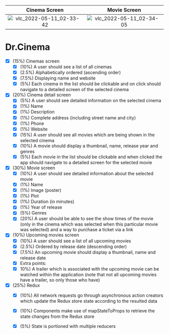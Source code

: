 
Cinema Screen            |  Movie Screen
:-------------------------:|:-------------------------:
![vlc_2022-05-11_02-33-42](https://user-images.githubusercontent.com/42970032/167757378-c42c9666-e751-4f12-8f82-8a45a3c5a24d.png)  |  ![vlc_2022-05-11_02-34-05](https://user-images.githubusercontent.com/42970032/167757388-4fb6adc2-6e29-4378-a4be-f8ef8c0a49f3.png)



# Dr.Cinema
- [x] (15%) Cinemas screen 
	- [x] (10%) A user should see a list of all cinemas 
	- [x] (2.5%) Alphabetically ordered (ascending order) 
	- [x] (7.5%) Displaying name and website 
	- [x] (5%) Each cinema in the list should be clickable and on click should navigate to a detailed screen of the selected cinema 
- [x] (20%) Cinema detail screen 
	- [x] (5%) A user should see detailed information on the selected cinema 
	- [x] (1%) Name 
	- [x] (1%) Description
	- [x]  (1%) Complete address (including street name and city)
	- [x]  (1%) Phone 
	- [x] (1%) Website
	- [x]  (15%) A user should see all movies which are being shown in the selected cinema 
	- [x] (10%) A movie should display a thumbnail, name, release year and genres
	- [x]  (5%) Each movie in the list should be clickable and when clicked the app should navigate to a detailed screen for the selected movie 
- [x] (30%) Movie screen
	- [x]  (10%) A user should see detailed information about the selected movie
	- [x]  (1%) Name
	- [x]  (1%) Image (poster) 
	- [x] (1%) Plot
	- [x]  (1%) Duration (in minutes)
	- [x]  (1%) Year of release 
	- [x] (5%) Genres
	- [x]  (20%) A user should be able to see the show times of the movie (only in the cinema which was selected when this particular movie was selected) and a way to purchase a ticket via a link 
- [x] (10%) Upcoming movies screen
	- [x]  (10%) A user should see a list of all upcoming movies 
	- [x] (2.5%) Ordered by release date (descending order) 
	- [x] (7.5%) An upcoming movie should display a thumbnail, name and release date 
	- [x] Extra points: 
	- [x] 10%) A trailer which is associated with the upcoming movie can be watched within the application (note that not all upcoming movies have a trailer, so only those who have)
- [x]  (25%) Redux
	- [x]  (10%) All network requests go through asynchronous action creators which update the Redux store state according to the resulted data
	- [x]  (10%) Components make use of mapStateToProps to retrieve the state changes from the Redux store
	- [x]  (5%) State is portioned with multiple reducers

